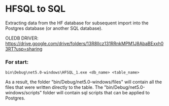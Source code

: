 # HFSQL to SQL
Extracting data from the HF database for subsequent import into the Postgres database (or another SQL database).

OLEDB DRIVER: https://drive.google.com/drive/folders/13R8Ilcz131RRnkMPM1J8AbaBExxh03RT?usp=sharing

### For start:
```
bin\Debug\net5.0-windows\HFSQL_1.exe <db_name> <table_name>
```
As a result, the folder "bin/Debug/net5.0-windows/files" will contain all the files that were written directly to the table. The "bin/Debug/net5.0-windows/scripts" folder will contain sql scripts that can be applied to Postgres.